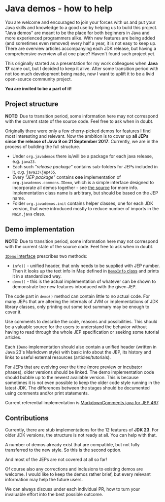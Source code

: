 # Java demos - how to help

You are welcome and encouraged to join your forces with us and put your Java skills and knowledge to a good use by helping us to build this project. "Java demos" are meant to be the place for both beginners in Java and more experienced programmers alike. With new features are being added (and sometimes even removed) every half a year, it is not easy to keep up. There are overview articles accompanying each JDK release, but having a comprehensive overview all at one place? Haven't found such project yet.

This originally started as a presentation for my work colleagues when **Java 17** came out, but I decided to keep it alive. After some transition period with not too much development being made, now I want to uplift it to be a livid open-source community project.

**You are invited to be a part of it!**

## Project structure

**NOTE:** Due to transition period, some information here may not correspond with the current state of the source code. Feel free to ask when in doubt.

Originally there were only a few cherry-picked demos for features I find most interesting and relevant. Now the ambition is to cover up **all JEPs since the release of Java 9 on 21 September 2017**. Currently, we are in the process of building the full structure.

- Under `org.javademos` there is/will be a package for each java release, e.g. `java23`. 
- Each such _"release package"_ contains sub-folders for JEPs included in it, e.g. `java23\jep455`.
- Every _"JEP package"_ contains **one** implementation of `org.javademos.commons.IDemo`, which is a simple interface designed to incorporate all demos together - see [the source](/src/main/java/org/javademos/commons/IDemo.java) for more info. Implementation class name is arbitrary, but should be based on the JEP name.
- Folder `org.javademos.init` contains helper classes, one for each JDK version, that were introduced mostly to reduce number of imports in the `Main.java` class.

## Demo implementation

**NOTE:** Due to transition period, some information here may not correspond with the current state of the source code. Feel free to ask when in doubt.

[`IDemo` interface](/src/main/java/org/javademos/commons/IDemo.java) prescribes two methods:
- `info()` - unified header, that only needs to be supplied with JEP number. Then it looks up the text info in Map defined in [`DemoInfo` class](/src/main/java/org/javademos/commons/DemoInfo.java) and prints it in a standardized way.
- `demo()` - this is the actual implementation of whatever can be shown to demonstrate tne new features introduced with the given JEP.

The code part in `demo()` method can contain little to no actual code. For many JEPs that are altering the internals of JVM or implementations of JDK library classes, only printing out some text summary may be enough to cover it.

Use comments to describe the code, reasons and possibilities. This should be a valuable source for the users to understand the behavior without having to read through the whole JEP specification or seeking some tutorial articles.

Each `IDemo` implementation should also contain a unified header (written in Java 23's Markdown style) with basic info about the JEP, its history and links to useful external resources (articles/tutorials).

For JEPs that are evolving over the time (more preview or incubator phases), older versions should be linked. The demo implementation code should bubble up to the newest available version. This is because sometimes it is not even possible to keep the older code style running in the latest JDK. The differences between the stages should be documented using comments and/or print statements.

Current referential implementation is [MarkdownComments.java for JEP 467](/src/main/java/org/javademos/java23/jep467/MarkdownComments.java).

## Contributions

Currently, there are stub implementations for the 12 features of **JDK 23**. For older JDK versions, the structure is not ready at all. You can help with that.

A number of demos already exist that are compatible, but not fully transferred to the new style. So this is the second option.

And most of the JEPs are not covered at all so far!

Of course also any corrections and inclusions to existing demos are welcome. I would like to keep the demos rather brief, but every relevant information may help the future users. 

We can always discuss under each individual PR, how to turn your invaluable effort into the best possible outcome.
